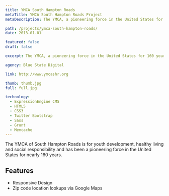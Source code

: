 ```yaml
---
title: YMCA South Hampton Roads
metaTitle: YMCA South Hampton Roads Project
metaDescription: The YMCA, a pioneering force in the United States for 160 years for youth development, healthy living and social responsibility.

path: /projects/ymca-south-hampton-roads/
date: 2013-01-01

featured: false
draft: false

excerpt: The YMCA, a pioneering force in the United States for 160 years for youth development, healthy living and social responsibility.

agency: Blue State Digital

link: http://www.ymcashr.org

thumb: thumb.jpg
full: full.jpg

technology:
  - ExpressionEngine CMS
  - HTML5
  - CSS3
  - Twitter Bootstrap
  - Sass
  - Grunt
  - Memcache
---
```

The YMCA of South Hampton Roads is for youth development, healthy living and social responsibility and has been a pioneering force in the United States for nearly 160 years.

## Features

* Responsive Design
* Zip code location lookups via Google Maps

